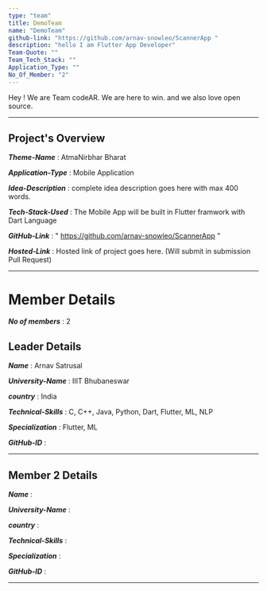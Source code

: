 ```yaml
---
type: "team"                   
title: DemoTeam
name: "DemoTeam"
github-link: "https://github.com/arnav-snowleo/ScannerApp "
description: "hello I am Flutter App Developer"
Team-Quote: ""
Team_Tech_Stack: ""
Application_Type: ""
No_Of_Member: "2"
---
```


Hey ! We are Team codeAR. We are here to win. and we also love open source.

---

## Project's Overview

_**Theme-Name**_ :  AtmaNirbhar Bharat

_**Application-Type**_ :   Mobile Application 

_**Idea-Description**_ :   complete idea description goes here with max 400 words.

_**Tech-Stack-Used**_ :   The Mobile App will be built in Flutter framwork with Dart Language

_**GitHub-Link**_ :   " https://github.com/arnav-snowleo/ScannerApp "

_**Hosted-Link**_ :    Hosted link of project goes here. (Will submit in submission Pull Request)

---

# Member Details

_**No of members**_ :  2

## Leader Details

_**Name**_ :  Arnav Satrusal

_**University-Name**_ :  IIIT Bhubaneswar

_**country**_ : India
 
_**Technical-Skills**_ : C, C++, Java, Python, Dart, Flutter, ML, NLP

_**Specialization**_ : Flutter, ML

_**GitHub-ID**_ :  

---

## Member 2 Details

_**Name**_ :

_**University-Name**_ : 

_**country**_ :
 
_**Technical-Skills**_ :

_**Specialization**_ :

_**GitHub-ID**_ :   

---

